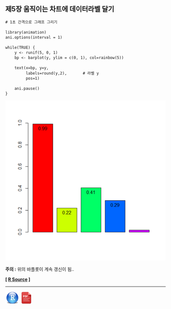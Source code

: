 ## 제5장 움직이는 차트에 데이터라벨 달기



```{r}
# 1초 간격으로 그래프 그리기

library(animation)
ani.options(interval = 1)

while(TRUE) {
    y <- runif(5, 0, 1)
    bp <- barplot(y, ylim = c(0, 1), col=rainbow(5))
    
    text(x=bp, y=y, 
         labels=round(y,2),       # 라벨 y
         pos=1)   
    
    ani.pause()
}
```

![1570052490511](images/1570052490511.png)

**주의 :** 위의  바플롯이 계속 갱신이 됨..



**[ [R Source](source/ch_5_165_Labelling_Moving_Chart.R) ]**



------

 [<img src="images/R.png" alt="R" style="zoom:80%;" />](source/ch_5_165_Labelling_Moving_Chart.R) [<img src="images/pdf_image.png" alt="pdf_image" style="zoom:80%;" />](pdf/ch_5_165_Labelling_Moving_Chart.pdf)

